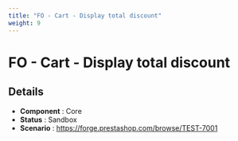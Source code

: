 ```yaml
---
title: "FO - Cart - Display total discount"
weight: 9
---
```


# FO - Cart - Display total discount
## Details
* **Component** : Core
* **Status** : Sandbox
* **Scenario** : https://forge.prestashop.com/browse/TEST-7001

